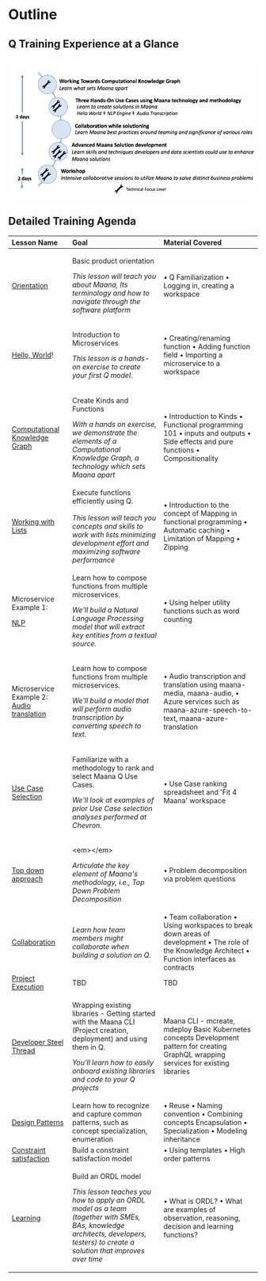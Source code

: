 # Outline

## Q Training Experience at a Glance

![Maana Q Training at a Glance](../.gitbook/assets/image%20%2891%29.png)

## Detailed Training Agenda

<table>
  <thead>
    <tr>
      <th style="text-align:left"><b>Lesson Name</b>
      </th>
      <th style="text-align:left"><b>Goal</b>
      </th>
      <th style="text-align:left"><b>Material Covered</b>
      </th>
    </tr>
  </thead>
  <tbody>
    <tr>
      <td style="text-align:left"><a href="basics/basic-orientation/">Orientation</a>
      </td>
      <td style="text-align:left">
        <p>Basic product orientation</p>
        <p></p>
        <p><em>This lesson will teach you about Maana, Its terminology and how to navigate through the software platform</em>
        </p>
      </td>
      <td style="text-align:left">&#x2022; Q Familiarization &#x2022; Logging in, creating a workspace</td>
    </tr>
    <tr>
      <td style="text-align:left"><a href="basics/hello-world.md">Hello, World</a>!</td>
      <td style="text-align:left">
        <p>Introduction to Microservices</p>
        <p></p>
        <p><em>This lesson is a hands-on exercise to create your first Q model.</em>
        </p>
      </td>
      <td style="text-align:left">&#x2022; Creating/renaming function &#x2022; Adding function field &#x2022;
        Importing a microservice to a workspace</td>
    </tr>
    <tr>
      <td style="text-align:left"><a href="basics/using-kinds-and-function-to-build-a-knowledge-graph.md">Computational Knowledge Graph</a>
      </td>
      <td style="text-align:left">
        <p>Create Kinds and Functions</p>
        <p></p>
        <p><em>With a hands on exercise, we demonstrate the elements of a Computational Knowledge Graph, a technology which sets Maana apart</em>
        </p>
      </td>
      <td style="text-align:left">&#x2022; Introduction to Kinds &#x2022; Functional programming 101 &#x2022;
        inputs and outputs &#x2022; Side effects and pure functions &#x2022; Compositionality</td>
    </tr>
    <tr>
      <td style="text-align:left"><a href="basics/working-with-lists.md">Working with Lists</a>
      </td>
      <td style="text-align:left">Execute functions efficiently using Q.
        <br /><em><br />This lesson will teach you concepts and skills to work with lists minimizing development effort and maximizing software performance</em>
      </td>
      <td style="text-align:left">&#x2022; Introduction to the concept of Mapping in functional programming
        &#x2022; Automatic caching &#x2022; Limitation of Mapping &#x2022; Zipping</td>
    </tr>
    <tr>
      <td style="text-align:left">
        <p>Microservice Example 1:</p>
        <p><a href="basics/microservices-examples/nlp.md">NLP</a>
        </p>
      </td>
      <td style="text-align:left">
        <p>Learn how to compose functions from multiple microservices.</p>
        <p></p>
        <p><em>We&apos;ll build a Natural Language Processing model that will extract key entities from a textual source.</em>
        </p>
      </td>
      <td style="text-align:left">&#x2022; Using helper utility functions such as word counting</td>
    </tr>
    <tr>
      <td style="text-align:left">Microservice Example 2: <a href="basics/microservices-examples/audio-translation.md">Audio translation</a>
      </td>
      <td style="text-align:left">
        <p>Learn how to compose functions from multiple microservices.</p>
        <p></p>
        <p><em>We&apos;ll build a model that will perform audio transcription by converting speech to text.</em>
        </p>
      </td>
      <td style="text-align:left">&#x2022; Audio transcription and translation using maana-media, maana-audio,
        &#x2022; Azure services such as maana-azure-speech-to-text, maana-azure-translation</td>
    </tr>
    <tr>
      <td style="text-align:left"><a href="methodology/use-case-selection.md">Use Case Selection</a>
      </td>
      <td style="text-align:left">
        <p>Familiarize with a methodology to rank and select Maana Q Use Cases.</p>
        <p></p>
        <p><em>We&apos;ll look at examples of prior Use Case selection analyses performed at Chevron.</em>
        </p>
      </td>
      <td style="text-align:left">&#x2022; Use Case ranking spreadsheet and &apos;Fit 4 Maana&apos; workspace</td>
    </tr>
    <tr>
      <td style="text-align:left"><a href="methodology/problem-questions-and-decomposition.md">Top down approach</a>
      </td>
      <td style="text-align:left">
        <p></p>
        <p>&lt;em&gt;&lt;/em&gt;</p>
        <p><em>Articulate the key element of Maana&apos;s methodology, i.e., Top Down Problem Decomposition</em>
        </p>
      </td>
      <td style="text-align:left">&#x2022; Problem decomposition via problem questions</td>
    </tr>
    <tr>
      <td style="text-align:left"><a href="methodology/collaboration.md">Collaboration</a>
      </td>
      <td style="text-align:left"><em>Learn how team members might collaborate when building a solution on Q.   </em>
      </td>
      <td style="text-align:left">&#x2022; Team collaboration &#x2022; Using workspaces to break down areas
        of development &#x2022; The role of the Knowledge Architect &#x2022; Function
        interfaces as contracts</td>
    </tr>
    <tr>
      <td style="text-align:left"><a href="methodology/kickoff-session.md">Project Execution</a>
      </td>
      <td style="text-align:left">TBD</td>
      <td style="text-align:left">TBD</td>
    </tr>
    <tr>
      <td style="text-align:left"><a href="advanced/developer-steel-thread.md">Developer Steel Thread</a>
      </td>
      <td style="text-align:left">
        <p>Wrapping existing libraries - Getting started with the Maana CLI (Project
          creation, deployment) and using them in Q.
          <br />
        </p>
        <p><em>You&apos;ll learn how to easily onboard existing libraries and code to your Q projects</em>
        </p>
      </td>
      <td style="text-align:left">Maana CLI - mcreate, mdeploy Basic Kubernetes concepts Development pattern
        for creating GraphQL wrapping services for existing libraries</td>
    </tr>
    <tr>
      <td style="text-align:left"><a href="advanced/design-patterns.md">Design Patterns</a>
      </td>
      <td style="text-align:left">Learn how to recognize and capture common patterns, such as concept specialization,
        enumeration</td>
      <td style="text-align:left">&#x2022; Reuse &#x2022; Naming convention &#x2022; Combining concepts
        Encapsulation &#x2022; Specialization &#x2022; Modeling inheritance</td>
    </tr>
    <tr>
      <td style="text-align:left"><a href="advanced/constraint-satisfaction.md">Constraint satisfaction</a>
      </td>
      <td style="text-align:left">Build a constraint satisfaction model</td>
      <td style="text-align:left">&#x2022; Using templates &#x2022; High order patterns</td>
    </tr>
    <tr>
      <td style="text-align:left"><a href="advanced/learning.md">Learning</a>
      </td>
      <td style="text-align:left">
        <p>Build an ORDL model<em><br /></em>
        </p>
        <p><em>This lesson teaches you how to apply an ORDL model as a team (together with SMEs, BAs, knowledge architects, developers, testers) to create a solution that improves over time</em>
        </p>
      </td>
      <td style="text-align:left">&#x2022; What is ORDL? &#x2022; What are examples of observation, reasoning,
        decision and learning functions?</td>
    </tr>
  </tbody>
</table>



